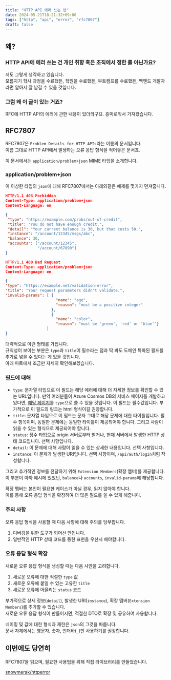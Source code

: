 ```yaml
---
title: "HTTP API 에러 쓰는 법"
date: 2024-05-21T18:21:32+09:00
tags: ["http", "api", "error", "rfc7807"]
draft: false
---
```


## 왜?

### HTTP API에 에러 쓰는 건 개인 취향 혹은 조직에서 정한 룰 아닌가요?

저도 그렇게 생각하고 있습니다.  
모름지기 학사 과정을 수료했든, 학원을 수료했든, 부트캠프를 수료했든, 백엔드 개발자라면 알아서 잘 남길 수 있을 것입니다.

### 그럼 왜 이 글이 있는 거죠?

RFC에 HTTP API의 에러에 관한 내용이 있더라구요. 흥미로워서 가져왔습니다.

## RFC7807

RFC7807은 `Problem Details for HTTP APIs`라는 이름의 문서입니다.  
이름 그대로 HTTP API에서 발생하는 오류 응답 형식을 적어놓은 문서죠.

이 문서에서는 `application/problem+json` MIME 타입을 소개합니다.

### application/problem+json

이 이상한 타입의 `json`에 대해 RFC7807에서는 아래와같은 예제를 몇가지 던져줍니다.

```json
HTTP/1.1 403 Forbidden
Content-Type: application/problem+json
Content-Language: en

{
 "type": "https://example.com/probs/out-of-credit",
 "title": "You do not have enough credit.",
 "detail": "Your current balance is 30, but that costs 50.",
 "instance": "/account/12345/msgs/abc",
 "balance": 30,
 "accounts": ["/account/12345",
              "/account/67890"]
}
```

```json
HTTP/1.1 400 Bad Request
Content-Type: application/problem+json
Content-Language: en

{
"type": "https://example.net/validation-error",
"title": "Your request parameters didn't validate.",
"invalid-params": [ {
                      "name": "age",
                      "reason": "must be a positive integer"
                    },
                    {
                      "name": "color",
                      "reason": "must be 'green', 'red' or 'blue'"}
                  ]
}
```

대략적으로 이런 형태를 가집니다.  
규칙성이 보이는 부분은 `type`과 `title`이 필수라는 점과 딱 봐도 도메인 특화된 필드를 추가로 넣을 수 있다는 게 있을 것입니다.  
아래 파트에서 조금만 자세히 확인해보겠습니다.

### 필드에 대해

- `type`: 문자열 타입으로 이 필드는 해당 에러에 대해 더 자세한 정보를 확인할 수 있는 URL입니다. 만약 여러분들이 Azure Cosmos DB의 서비스 페이지를 개발하고 있다면, [해당 페이지](https://learn.microsoft.com/en-us/rest/api/cosmos-db/http-status-codes-for-cosmosdb)를 `type`으로 쓸 수 있을 것입니다. 이 필드는 필수값입니다. 부가적으로 이 필드의 링크는 html 형식이길 권장합니다.
- `title`: 문자열 타입으로 이 필드는 문자 그대로 해당 문제에 대한 타이틀입니다. 필수 항목이며, 동일한 문제에는 동일한 타이틀이 제공되어야 합니다. 그리고 사람이 읽을 수 있는 형식으로 제공되어야 합니다.
- `status`: 정수 타입으로 origin 서버로부터 받거나, 현재 서버에서 발생한 HTTP 상태 코드입니다. 선택 사항입니다.
- `detail`: 이 문제에 대해 사람이 읽을 수 있는 상세한 내용입니다. 선택 사항입니다.
- `instance`: 이 문제가 발생한 URI입니다. 선택 사항이며, `/api/auth/login`처럼 작성합니다.

그리고 추가적인 정보를 전달하기 위해 `Extension Members`(확장 멤버)를 제공합니다.  
이 부분이 아까 예시에 있었던, `balance`나 `accounts`, `invalid-params`에 해당합니다.

확장 멤버는 본인이 필요한 케이스가 아닐 경우, 읽지 않아야 합니다.  
이를 통해 오류 응답 형식을 확장하여 더 많은 필드를 쓸 수 있게 해줍니다.

### 주의 사항

오류 응답 형식을 사용할 때 다음 사항에 대해 주의를 당부합니다.

1. 디버깅을 위한 도구가 되어선 안됩니다.
2. 일반적인 HTTP 상태 코드를 통한 표현을 우선시 해야합니다.

### 오류 응답 형식 확장

새로운 오류 응답 형식을 생성할 때는 다음 사안을 고려합니다.

1. 새로운 오류에 대한 적절한 `type` 값
2. 새로운 오류에 붙일 수 있는 고유한 `title`
3. 새로운 오류에 어울리는 `status` 코드

부가적으로 상세 정보(`detail`), 발생한 URI(`instance`), 확장 멤버(`Extension Members`)를 추가할 수 있습니다.  
새로운 오류 응답 형식이 만들어지면, 적절한 DTO로 확장 및 공유하여 사용합니다.

네이밍 및 값에 대한 형식과 제한은 `json`의 그것을 따릅니다.  
문서 자체에서는 영문자, 숫자, 언더바(`_`)만 사용하기를 권장합니다.

## 이번에도 당연히

RFC7807을 읽으며, 필요한 사용법을 위해 직접 라이브러리를 만들었습니다.

[snowmerak/httperror](https://github.com/snowmerak/httperror)
